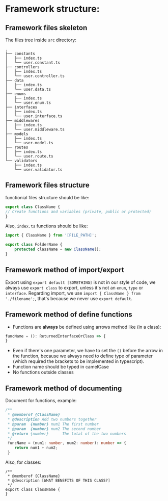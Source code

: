 # Framework structure:
## Framework files skeleton
The files tree inside `src` directory:
```tree
.
├── constants
│   ├── index.ts
│   └── user.constant.ts
├── controllers
│   ├── index.ts
│   └── user.controller.ts
├── data
│   ├── index.ts
│   └── user.data.ts
├── enums
│   ├── index.ts
│   └── user.enum.ts
├── interfaces
│   ├── index.ts
│   └── user.interface.ts
├── middlewares
│   ├── index.ts
│   └── user.middleware.ts
├── models
│   ├── index.ts
│   └── user.model.ts
├── routes
│   ├── index.ts
│   └── user.route.ts
└── validators
    ├── index.ts
    └── user.validator.ts
```
## Framework files structure
functionial files structure should be like:
```typescript
export class ClassName {
// Create functions and variables (private, public or protected)
}
```
Also, `index.ts` functions should be like:
```typescript
import { ClassName } from '[FILE_PATH]';

export class FolderName {
    protected className = new ClassName();
}
```
## Framework method of import/export
Export using `export default [SOMETHING]` is not in our style of code, we always use `export class` to export, unless it's not an `enum`, `type` or `interface`. Regarding import, we use `import { ClassName } from './filename';`, that's because we never use `export default`.
## Framework method of define functions
- Functions are **always** be defined using arrows method like (in a class):
```typescript
funcName = (): ReturnedInterfaceOrClass => {
}
```
- Even if there's one parameter, we have to set the `()` before the arrow in the function, because we always need to define type of parameter (which required the brackets to be implemented in typescript).
- Function name should be typed in camelCase
- No functions outside classes
## Framework method of documenting
Document for functions, example:
```typescript
/**
 * @memberof {ClassName}
 * @description Add two numbers together
 * @param  {number} num1 The first number
 * @param  {number} num2 The second number
 * @return {number}      The total of the two numbers
 */
 funcName = (num1: number, num2: number): number => {
    return num1 + num2;
 }
```
Also, for classes:
```
/**
 * @memberof {ClassName}
 * @description [WHAT BENEFITS OF THIS CLASS?]
 */
export class ClassName {
}
```
